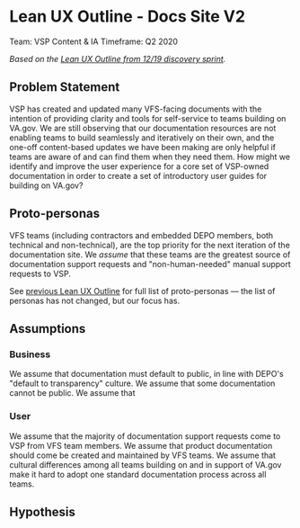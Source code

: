 # Lean UX Outline - Docs Site V2

Team: VSP Content & IA
Timeframe: Q2 2020 

_Based on the [Lean UX Outline from 12/19 discovery sprint](https://github.com/department-of-veterans-affairs/va.gov-team/blob/master/products/platform/documentation-site/research/discovery-sprint-12-2019/lean-ux-outline.md)._

## Problem Statement 

VSP has created and updated many VFS-facing documents with the intention of providing clarity and tools for self-service to teams building on VA.gov. We are still observing that our documentation resources are not enabling teams to build seamlessly and iteratively on their own, and the one-off content-based updates we have been making are only helpful if teams are aware of and can find them when they need them. How might we identify and improve the user experience for a core set of VSP-owned documentation in order to create a set of introductory user guides for building on VA.gov? 

## Proto-personas

VFS teams (including contractors and embedded DEPO members, both technical and non-technical), are the top priority for the next iteration of the documentation site. We _assume_ that these teams are the greatest source of documentation support requests and "non-human-needed" manual support requests to VSP.

See [previous Lean UX Outline](https://github.com/department-of-veterans-affairs/va.gov-team/blob/master/products/platform/documentation-site/research/discovery-sprint-12-2019/lean-ux-outline.md) for full list of proto-personas — the list of personas has not changed, but our focus has.

## Assumptions 

### Business 

We assume that documentation must default to public, in line with DEPO's "default to transparency" culture.
We assume that some documentation cannot be public.
We assume that 

### User

We assume that the majority of documentation support requests come to VSP from VFS team members.
We assume that product documentation should come be created and maintained by VFS teams.
We assume that cultural differences among all teams building on and in support of VA.gov make it hard to adopt one standard documentation process across all teams.

## Hypothesis 


